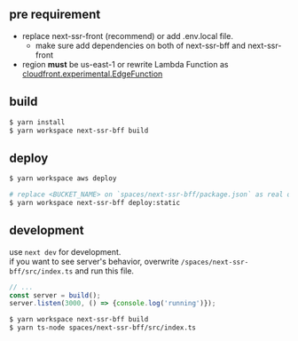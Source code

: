 ## pre requirement
- replace next-ssr-front (recommend) or add .env.local file.
  - make sure add dependencies on both of next-ssr-bff and next-ssr-front
- region **must** be us-east-1 or rewrite Lambda Function as [cloudfront.experimental.EdgeFunction](https://docs.aws.amazon.com/cdk/api/latest/docs/aws-cloudfront-readme.html#lambdaedge)

## build

```bash
$ yarn install
$ yarn workspace next-ssr-bff build
```

## deploy

```bash
$ yarn workspace aws deploy

# replace <BUCKET_NAME> on `spaces/next-ssr-bff/package.json` as real one
$ yarn workspace next-ssr-bff deploy:static
```

## development
use `next dev` for development.  
if you want to see server's behavior, overwrite `/spaces/next-ssr-bff/src/index.ts` and run this file.

```typescript
// ...
const server = build();
server.listen(3000, () => {console.log('running')});
```

```bash
$ yarn workspace next-ssr-bff build
$ yarn ts-node spaces/next-ssr-bff/src/index.ts
```
